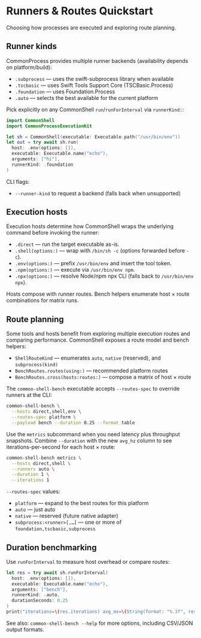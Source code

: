 # Runners & Routes Quickstart

Choosing how processes are executed and exploring route planning.

## Runner kinds

CommonProcess provides multiple runner backends (availability depends on platform/build):

- ``.subprocess`` — uses the swift-subprocess library when available
- ``.tscbasic`` — uses Swift Tools Support Core (TSCBasic.Process)
- ``.foundation`` — uses Foundation.Process
- ``.auto`` — selects the best available for the current platform

Pick explicitly on any CommonShell `run`/`runForInterval` via `runnerKind:`:

```swift
import CommonShell
import CommonProcessExecutionKit

let sh = CommonShell(executable: Executable.path("/usr/bin/env"))
let out = try await sh.run(
  host: .env(options: []),
  executable: Executable.name("echo"),
  arguments: ["hi"],
  runnerKind: .foundation
)
```

CLI flags:

- ``--runner-kind`` to request a backend (falls back when unsupported)

## Execution hosts

Execution hosts determine how CommonShell wraps the underlying command before invoking the runner:

- ``.direct`` — run the target executable as-is.
- ``.shell(options:)`` — wrap with `/bin/sh -c` (options forwarded before `-c`).
- ``.env(options:)`` — prefix `/usr/bin/env` and insert the tool token.
- ``.npm(options:)`` — execute via `/usr/bin/env npm`.
- ``.npx(options:)`` — resolve Node/npm npx CLI (falls back to `/usr/bin/env npx`).

Hosts compose with runner routes. Bench helpers enumerate host × route combinations for matrix runs.

## Route planning

Some tools and hosts benefit from exploring multiple execution routes and comparing
performance. CommonShell exposes a route model and bench helpers:

- ``ShellRouteKind`` — enumerates `auto`, `native` (reserved), and `subprocess(kind)`
- ``BenchRoutes.routes(using:)`` — recommended platform routes
- ``BenchRoutes.cross(hosts:routes:)`` — compose a matrix of host × route

The `common-shell-bench` executable accepts `--routes-spec` to override runners at the CLI:

```bash
common-shell-bench \
  --hosts direct,shell,env \
  --routes-spec platform \
  --payload bench --duration 0.25 --format table
```

Use the `metrics` subcommand when you need latency plus throughput snapshots. Combine
`--duration` with the new `avg_hz` column to see iterations-per-second for each host × route:

```bash
common-shell-bench metrics \
  --hosts direct,shell \
  --runners auto \
  --duration 1 \
  --iterations 1
```

`--routes-spec` values:

- ``platform`` — expand to the best routes for this platform
- ``auto`` — just auto
- ``native`` — reserved (future native adapter)
- ``subprocess:<runner>[,…]`` — one or more of `foundation,tscbasic,subprocess`

## Duration benchmarking

Use `runForInterval` to measure host overhead or compare routes:

```swift
let res = try await sh.runForInterval(
  host: .env(options: []),
  executable: Executable.name("echo"),
  arguments: ["bench"],
  runnerKind: .auto,
  durationSeconds: 0.25
)
print("iterations=\(res.iterations) avg_ms=\(String(format: "%.3f", res.averageMS))")
```

See also: `common-shell-bench --help` for more options, including CSV/JSON output formats.
